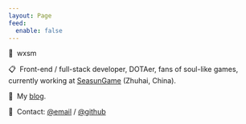 ```yaml
---
layout: Page
feed:
  enable: false
---
```


:bust_in_silhouette: &nbsp;wxsm

:clipboard: &nbsp;Front-end / full-stack developer, DOTAer, fans of soul-like games, currently working at [SeasunGame](https://www.seasungames.com/) (Zhuhai, China).

:pencil: &nbsp;My [blog](/tech).

:email: &nbsp;Contact: [@email](http://mail.qq.com/cgi-bin/qm_share?t=qm_mailme&email=hfL99uj2xePq-ejk7Omr5uro) / [@github](https://github.com/wxsms)
